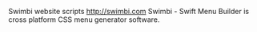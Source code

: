 Swimbi website scripts http://swimbi.com
Swimbi - Swift Menu Builder is cross platform CSS menu generator software.